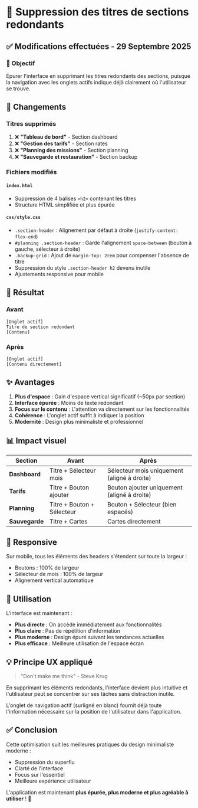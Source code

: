 # 🧹 Suppression des titres de sections redondants

## ✅ Modifications effectuées - 29 Septembre 2025

### 🎯 Objectif
Épurer l'interface en supprimant les titres redondants des sections, puisque la navigation avec les onglets actifs indique déjà clairement où l'utilisateur se trouve.

## 📝 Changements

### Titres supprimés
1. ❌ **"Tableau de bord"** - Section dashboard
2. ❌ **"Gestion des tarifs"** - Section rates  
3. ❌ **"Planning des missions"** - Section planning
4. ❌ **"Sauvegarde et restauration"** - Section backup

### Fichiers modifiés

#### `index.html`
- Suppression de 4 balises `<h2>` contenant les titres
- Structure HTML simplifiée et plus épurée

#### `css/style.css`
- `.section-header` : Alignement par défaut à droite (`justify-content: flex-end`)
- `#planning .section-header` : Garde l'alignement `space-between` (bouton à gauche, sélecteur à droite)
- `.backup-grid` : Ajout de `margin-top: 2rem` pour compenser l'absence de titre
- Suppression du style `.section-header h2` devenu inutile
- Ajustements responsive pour mobile

## 🎨 Résultat

### Avant
```
[Onglet actif]
Titre de section redondant
[Contenu]
```

### Après  
```
[Onglet actif]
[Contenu directement]
```

## ✨ Avantages

1. **Plus d'espace** : Gain d'espace vertical significatif (~50px par section)
2. **Interface épurée** : Moins de texte redondant
3. **Focus sur le contenu** : L'attention va directement sur les fonctionnalités
4. **Cohérence** : L'onglet actif suffit à indiquer la position
5. **Modernité** : Design plus minimaliste et professionnel

## 📊 Impact visuel

| Section | Avant | Après |
|---------|-------|-------|
| **Dashboard** | Titre + Sélecteur mois | Sélecteur mois uniquement (aligné à droite) |
| **Tarifs** | Titre + Bouton ajouter | Bouton ajouter uniquement (aligné à droite) |
| **Planning** | Titre + Bouton + Sélecteur | Bouton + Sélecteur (bien espacés) |
| **Sauvegarde** | Titre + Cartes | Cartes directement |

## 📱 Responsive

Sur mobile, tous les éléments des headers s'étendent sur toute la largeur :
- Boutons : 100% de largeur
- Sélecteur de mois : 100% de largeur
- Alignement vertical automatique

## 🚀 Utilisation

L'interface est maintenant :
- **Plus directe** : On accède immédiatement aux fonctionnalités
- **Plus claire** : Pas de répétition d'information
- **Plus moderne** : Design épuré suivant les tendances actuelles
- **Plus efficace** : Meilleure utilisation de l'espace écran

## 💡 Principe UX appliqué

> "Don't make me think" - Steve Krug

En supprimant les éléments redondants, l'interface devient plus intuitive et l'utilisateur peut se concentrer sur ses tâches sans distraction inutile.

L'onglet de navigation actif (surligné en blanc) fournit déjà toute l'information nécessaire sur la position de l'utilisateur dans l'application.

## ✅ Conclusion

Cette optimisation suit les meilleures pratiques du design minimaliste moderne :
- Suppression du superflu
- Clarté de l'interface
- Focus sur l'essentiel
- Meilleure expérience utilisateur

L'application est maintenant **plus épurée, plus moderne et plus agréable à utiliser** ! 🎉
